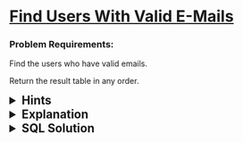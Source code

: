 # [Find Users With Valid E-Mails](https://leetcode.com/problems/find-users-with-valid-e-mails/description/?envType=study-plan-v2&envId=top-sql-50)

### Problem Requirements:

Find the users who have valid emails.

Return the result table in any order.
<details>
<summary style="font-size:1.3rem;"> <strong>Hints</strong> </summary> 

<details>
      <summary>Hint#1</summary>
      <p>
        Try to use <code>REGEXP</code> operator to determine if a string matches a regular expression.
        <br>
        <code>expression REGEXP pattern</code>
      </p>
</details>
<details>
      <summary>Hint#2</summary>
      <p>To define the search criteria and pattern you can use <code>Metacharacters</code></p>
</details>

</details>

<details>
<summary style="font-size:1.3rem;"> <strong>Explanation</strong> </summary>

First of all you have to be familiar with the following <code>Metacharacters</code>
<ol>

<li>
    The caret symbol <code>^</code> is used to check if a string starts with a certain character
</li>
<li> 
    The dollar symbol <code>$</code> is used to check if a string ends with a certain character
</li>
<li>
    The star symbol <code>*</code> matches zero or more occurrences of the pattern left to it
</li>
<li>
    Square brackets specifies a set of characters you wish to match
</li>

</ol> 
With the help of <code>REGEXP</code> and <code>Metacharacters</code> the problem will be a piece of cake :)
<ul>
    <li>
        <code>^[a-zA-Z]</code> 
        <br>
        The mail must starts with any character between 
        <code>[a , b , c , ... , z]</code>or<code>[A , B , C , ... , Z]</code>
    </li>
    <li>
        <code>@leetcode[.]com$</code> 
        <br>
        The mail must ends with <code>@leetcode.com</code>
        <br>
        We used <code>[.]</code> instead of <code>.</code> because <code>.</code> is a MetaCharacter
    </li>
    <li>
    <code>[-._a-zA-Z0-9]</code>
    <br>
    Between the start and the end the mail must contain zero or more occurrences of any character specified in the following line
    <br>
    <code>.</code> or <code>-</code> or <code>_</code> or <code>[a, b, c, ... , z]</code> or <code>[A, B, C, ... , Z]</code>
    </li>
</ul>
</details>

<details>
<summary style="font-size:1.3rem"><strong> SQL Solution</strong> </summary> 


```sql
SELECT *
FROM  Users
WHERE mail REGEXP '^[a-zA-Z][-._a-zA-Z0-9]*@leetcode[.]com$'
```

</details>